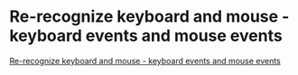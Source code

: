 # Re-recognize keyboard and mouse - keyboard events and mouse events
[Re-recognize keyboard and mouse - keyboard events and mouse events](https://aiwithcloud.com/2022/09/19/re_recognize_keyboard_and_mouse___keyboard_events_and_mouse_events/)